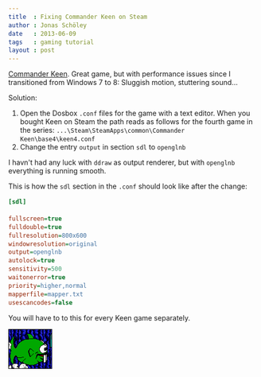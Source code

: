 ```yaml
---
title  : Fixing Commander Keen on Steam
author : Jonas Schöley
date   : 2013-06-09
tags   : gaming tutorial
layout : post
---
```


[Commander Keen](https://en.wikipedia.org/wiki/Commander_keen). Great game, but with performance issues since I transitioned from Windows 7 to 8: Sluggish motion, stuttering sound...

Solution:

  1. Open the Dosbox `.conf` files for the game with a text editor. When you bought Keen on Steam the path reads as follows for the fourth game in the series: `...\Steam\SteamApps\common\Commander Keen\base4\keen4.conf`
  2. Change the entry `output` in section `sdl` to `openglnb`

I havn't had any luck with `ddraw` as output renderer, but with `openglnb` everything is running smooth.

This is how the `sdl` section in the `.conf` should look like after the change:

```cfg
[sdl]

fullscreen=true
fulldouble=true
fullresolution=800x600
windowresolution=original
output=openglnb
autolock=true
sensitivity=500
waitonerror=true
priority=higher,normal
mapperfile=mapper.txt
usescancodes=false
```

You will have to to this for every Keen game separately.

![](/assets/2013-06-09-fixing_commander_keen_on_steam/Dopefish.png)